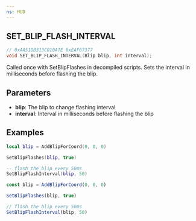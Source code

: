 ```yaml
---
ns: HUD
---
```

## SET_BLIP_FLASH_INTERVAL

```c
// 0xAA51DB313C010A7E 0xEAF67377
void SET_BLIP_FLASH_INTERVAL(Blip blip, int interval);
```
Called once with SetBlipFlashes in decompiled scripts. Sets the interval in milliseconds before flashing the blip.

## Parameters
* **blip**: The blip to change flashing interval
* **interval**: Interval in milliseconds before flashing the blip

## Examples
```lua
local blip = AddBlipForCoord(0, 0, 0)

SetBlipFlashes(blip, true)

-- flash the blip every 50ms
SetBlipFlashInterval(blip, 50)
```
```js
const blip = AddBlipForCoord(0, 0, 0)

SetBlipFlashes(blip, true)

// flash the blip every 50ms
SetBlipFlashInterval(blip, 50)
```
